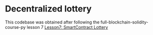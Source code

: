 # Decentralized lottery

This codebase was obtained after following the full-blockchain-solidity-course-py lesson 7 [Lesson7: SmartContract Lottery](https://github.com/smartcontractkit/full-blockchain-solidity-course-py#lesson-7-smartcontract-lottery)